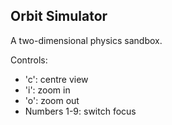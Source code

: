 ## Orbit Simulator

A two-dimensional physics sandbox.

Controls:
- 'c': centre view
- 'i': zoom in
- 'o': zoom out
- Numbers 1-9: switch focus
